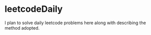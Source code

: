 # leetcodeDaily
I plan to solve daily leetcode problems here along with describing the method adopted.
